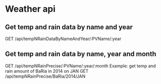 # Weather api

## Get temp and rain data by name and year

GET /api/tempNRainDataByNameAndYear/:PVName/:year

## Get temp and rain data by name, year and month

GET /api/tempNRainPrecise/:PVName/:year/:month
Example: get temp and rain amount of BaRia in 2014 on JAN
GET /api/tempNRainPrecise/BaRia/2014/JAN

